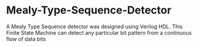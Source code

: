 # Mealy-Type-Sequence-Detector
A Mealy Type Sequence detector was designed using Verilog HDL. This Finite State Machine can detect any particular bit pattern from a continuous flow of data bits
